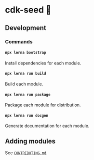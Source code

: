 # cdk-seed :seedling:

## Development

### Commands

#### `npx lerna bootstrap`

Install dependencies for each module.

#### `npx lerna run build`

Build each module.

#### `npx lerna run package`

Package each module for distribution.

#### `npx lerna run docgen`

Generate documentation for each module.

## Adding modules

See [`CONTRIBUTING.md`](CONTRIBUTING.md).
